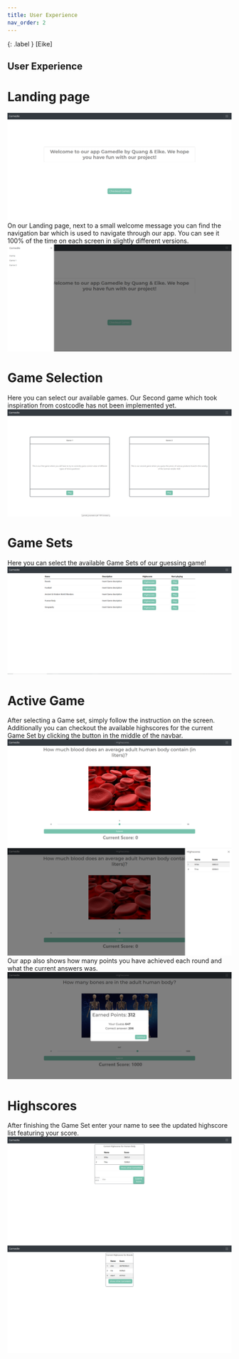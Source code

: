 ```yaml
---
title: User Experience
nav_order: 2
---
```


{: .label }
[Eike]

## User Experience

# Landing page

<img src="assets/images/userexperience/gamedle_homescreen.png">
On our Landing page, next to a small welcome message you can find the navigation bar which is used to navigate through our app. You can see it 100% of the time on each screen in slightly different versions.
<img src="assets/images/userexperience/gamedle_homenavbar.png">

# Game Selection
Here you can select our available games. Our Second game which took inspiration from costcodle has not been implemented yet.
<img src="assets/images/userexperience/gamedle_gameselect.png">

# Game Sets
Here you can select the available Game Sets of our guessing game!
<img src="assets/images/userexperience/gamedle_gamesetselect.png">

# Active Game
After selecting a Game set, simply follow the instruction on the screen. Additionally you can checkout the available highscores for the current Game Set by clicking the button in the middle of the navbar.
<img src="assets/images/userexperience/gamedle_activegameset.png">
<img src="assets/images/userexperience/gamedle_activehighscore.png">
Our app also shows how many points you have achieved each round and what the current answers was. 
<img src="assets/images/userexperience/gamedle_scorepopup.png">

# Highscores
After finishing the Game Set enter your name to see the updated highscore list featuring your score.
<img src="assets/images/userexperience/gamedle_enterhighscore.png">
<img src="assets/images/userexperience/gamedle_highscores.png">
